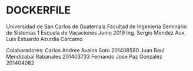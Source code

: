 # DOCKERFILE

Universidad de San Carlos de Guatemala
Facultad de Ingenieria
Seminario de Sistemas 1
Escuela de Vacaciones Junio 2019
Ing. Sergio Mendez
Aux. Luis Estuardo Azurdia Cárcamo

Colaboradores:
Carlos Andree Avalos Soto       201408580
Juan Raul Mendizabal Rabanales  201403733
Fernando Jose Paz Gonzalez      201404082
